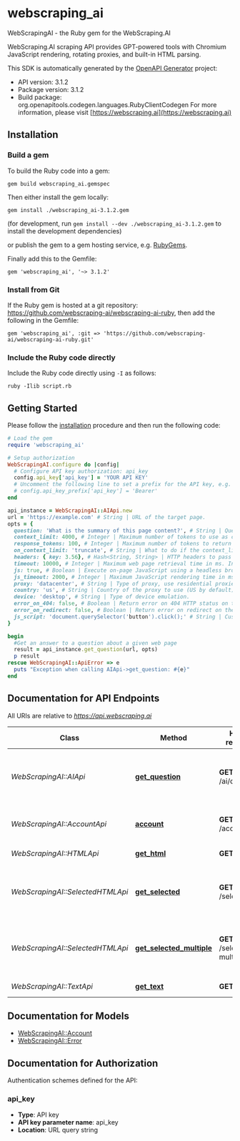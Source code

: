 # webscraping_ai

WebScrapingAI - the Ruby gem for the WebScraping.AI

WebScraping.AI scraping API provides GPT-powered tools with Chromium JavaScript rendering, rotating proxies, and built-in HTML parsing.

This SDK is automatically generated by the [OpenAPI Generator](https://openapi-generator.tech) project:

- API version: 3.1.2
- Package version: 3.1.2
- Build package: org.openapitools.codegen.languages.RubyClientCodegen
For more information, please visit [https://webscraping.ai](https://webscraping.ai)

## Installation

### Build a gem

To build the Ruby code into a gem:

```shell
gem build webscraping_ai.gemspec
```

Then either install the gem locally:

```shell
gem install ./webscraping_ai-3.1.2.gem
```

(for development, run `gem install --dev ./webscraping_ai-3.1.2.gem` to install the development dependencies)

or publish the gem to a gem hosting service, e.g. [RubyGems](https://rubygems.org/).

Finally add this to the Gemfile:

    gem 'webscraping_ai', '~> 3.1.2'

### Install from Git

If the Ruby gem is hosted at a git repository: https://github.com/webscraping-ai/webscraping-ai-ruby, then add the following in the Gemfile:

    gem 'webscraping_ai', :git => 'https://github.com/webscraping-ai/webscraping-ai-ruby.git'

### Include the Ruby code directly

Include the Ruby code directly using `-I` as follows:

```shell
ruby -Ilib script.rb
```

## Getting Started

Please follow the [installation](#installation) procedure and then run the following code:

```ruby
# Load the gem
require 'webscraping_ai'

# Setup authorization
WebScrapingAI.configure do |config|
  # Configure API key authorization: api_key
  config.api_key['api_key'] = 'YOUR API KEY'
  # Uncomment the following line to set a prefix for the API key, e.g. 'Bearer' (defaults to nil)
  # config.api_key_prefix['api_key'] = 'Bearer'
end

api_instance = WebScrapingAI::AIApi.new
url = 'https://example.com' # String | URL of the target page.
opts = {
  question: 'What is the summary of this page content?', # String | Question or instructions to ask the LLM model about the target page.
  context_limit: 4000, # Integer | Maximum number of tokens to use as context for the LLM model (4000 by default).
  response_tokens: 100, # Integer | Maximum number of tokens to return in the LLM model response. The total context size (context_limit) includes the question, the target page content and the response, so this parameter reserves tokens for the response (see also on_context_limit).
  on_context_limit: 'truncate', # String | What to do if the context_limit parameter is exceeded (truncate by default). The context is exceeded when the target page content is too long.
  headers: { key: 3.56}, # Hash<String, String> | HTTP headers to pass to the target page. Can be specified either via a nested query parameter (...&headers[One]=value1&headers=[Another]=value2) or as a JSON encoded object (...&headers={\"One\": \"value1\", \"Another\": \"value2\"}).
  timeout: 10000, # Integer | Maximum web page retrieval time in ms. Increase it in case of timeout errors (10000 by default, maximum is 30000).
  js: true, # Boolean | Execute on-page JavaScript using a headless browser (true by default).
  js_timeout: 2000, # Integer | Maximum JavaScript rendering time in ms. Increase it in case if you see a loading indicator instead of data on the target page.
  proxy: 'datacenter', # String | Type of proxy, use residential proxies if your site restricts traffic from datacenters (datacenter by default). Note that residential proxy requests are more expensive than datacenter, see the pricing page for details.
  country: 'us', # String | Country of the proxy to use (US by default). Only available on Startup and Custom plans.
  device: 'desktop', # String | Type of device emulation.
  error_on_404: false, # Boolean | Return error on 404 HTTP status on the target page (false by default).
  error_on_redirect: false, # Boolean | Return error on redirect on the target page (false by default).
  js_script: 'document.querySelector('button').click();' # String | Custom JavaScript code to execute on the target page.
}

begin
  #Get an answer to a question about a given web page
  result = api_instance.get_question(url, opts)
  p result
rescue WebScrapingAI::ApiError => e
  puts "Exception when calling AIApi->get_question: #{e}"
end

```

## Documentation for API Endpoints

All URIs are relative to *https://api.webscraping.ai*

Class | Method | HTTP request | Description
------------ | ------------- | ------------- | -------------
*WebScrapingAI::AIApi* | [**get_question**](docs/AIApi.md#get_question) | **GET** /ai/question | Get an answer to a question about a given web page
*WebScrapingAI::AccountApi* | [**account**](docs/AccountApi.md#account) | **GET** /account | Information about your account calls quota
*WebScrapingAI::HTMLApi* | [**get_html**](docs/HTMLApi.md#get_html) | **GET** /html | Page HTML by URL
*WebScrapingAI::SelectedHTMLApi* | [**get_selected**](docs/SelectedHTMLApi.md#get_selected) | **GET** /selected | HTML of a selected page area by URL and CSS selector
*WebScrapingAI::SelectedHTMLApi* | [**get_selected_multiple**](docs/SelectedHTMLApi.md#get_selected_multiple) | **GET** /selected-multiple | HTML of multiple page areas by URL and CSS selectors
*WebScrapingAI::TextApi* | [**get_text**](docs/TextApi.md#get_text) | **GET** /text | Page text by URL


## Documentation for Models

 - [WebScrapingAI::Account](docs/Account.md)
 - [WebScrapingAI::Error](docs/Error.md)


## Documentation for Authorization


Authentication schemes defined for the API:
### api_key


- **Type**: API key
- **API key parameter name**: api_key
- **Location**: URL query string


